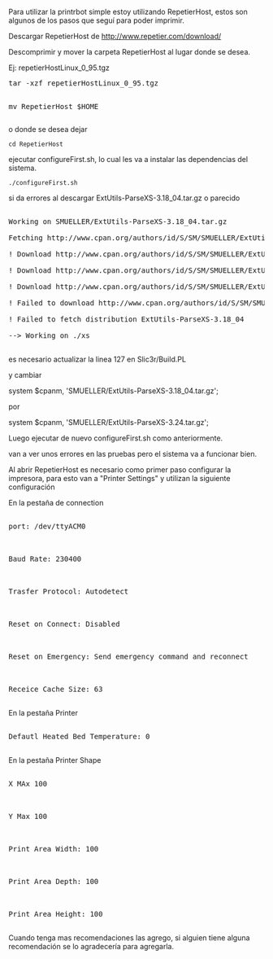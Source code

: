 <html><body><p>Para utilizar la printrbot simple estoy utilizando RepetierHost, estos son algunos de los pasos que seguí para poder imprimir.



Descargar RepetierHost de <a title="repetier.com/download" href="http://www.repetier.com/download/" target="_blank">http://www.repetier.com/download/</a>



Descomprimir y mover la carpeta RepetierHost al lugar donde se desea.



Ej: repetierHostLinux_0_95.tgz



</p><pre>tar -xzf repetierHostLinux_0_95.tgz

mv RepetierHost $HOME</pre>



o donde se desea dejar



<pre><code>cd RepetierHost</code></pre>



ejecutar configureFirst.sh, lo cual les va a instalar las dependencias del sistema.



<pre><code>./configureFirst.sh</code></pre>



si da errores al descargar ExtUtils-ParseXS-3.18_04.tar.gz o parecido



<pre>

Working on SMUELLER/ExtUtils-ParseXS-3.18_04.tar.gz

Fetching http://www.cpan.org/authors/id/S/SM/SMUELLER/ExtUtils-ParseXS-3.18_04.tar.gz ... FAIL

! Download http://www.cpan.org/authors/id/S/SM/SMUELLER/ExtUtils-ParseXS-3.18_04.tar.gz failed. Retrying ...

! Download http://www.cpan.org/authors/id/S/SM/SMUELLER/ExtUtils-ParseXS-3.18_04.tar.gz failed. Retrying ...

! Download http://www.cpan.org/authors/id/S/SM/SMUELLER/ExtUtils-ParseXS-3.18_04.tar.gz failed. Retrying ...

! Failed to download http://www.cpan.org/authors/id/S/SM/SMUELLER/ExtUtils-ParseXS-3.18_04.tar.gz

! Failed to fetch distribution ExtUtils-ParseXS-3.18_04

--&gt; Working on ./xs

</pre>



es necesario actualizar la linea 127 en Slic3r/Build.PL

y cambiar



system $cpanm, 'SMUELLER/ExtUtils-ParseXS-3.18_04.tar.gz';



por

system $cpanm, 'SMUELLER/ExtUtils-ParseXS-3.24.tar.gz';



Luego ejecutar de nuevo configureFirst.sh como anteriormente.



van a ver unos errores en las pruebas pero el sistema va a funcionar bien.



Al abrir RepetierHost es necesario como primer paso configurar la impresora, para esto van a "Printer Settings" y utilizan la siguiente configuración



En la pestaña de connection



<pre>

port: /dev/ttyACM0



Baud Rate: 230400



Trasfer Protocol: Autodetect



Reset on Connect: Disabled



Reset on Emergency: Send emergency command and reconnect



Receice Cache Size: 63

</pre>



En la pestaña Printer



<pre>

Defautl Heated Bed Temperature: 0

</pre>



En la pestaña Printer Shape



<pre>

X MAx 100



Y Max 100



Print Area Width: 100



Print Area Depth: 100



Print Area Height: 100

</pre>



Cuando tenga mas recomendaciones las agrego, si alguien tiene alguna recomendación se lo agradecería para agregarla.</body></html>
